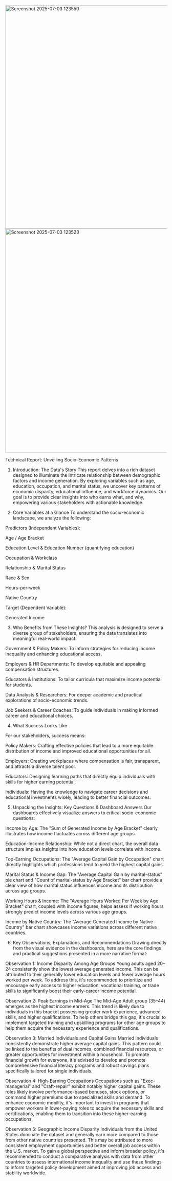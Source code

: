 <img width="1541" height="695" alt="Screenshot 2025-07-03 123550" src="https://github.com/user-attachments/assets/0ec9cdfd-cced-4e3f-81ef-73336bdfc9d3" />
<img width="1519" height="696" alt="Screenshot 2025-07-03 123523" src="https://github.com/user-attachments/assets/fb0a02f3-ad69-4df6-8e88-7bb8b0993099" />

Technical Report: Unveiling Socio-Economic Patterns

1. Introduction: The Data's Story
This report delves into a rich dataset designed to illuminate the intricate relationship between demographic factors and income generation. By exploring variables such as age, education, occupation, and marital status, we uncover key patterns of economic disparity, educational influence, and workforce dynamics. Our goal is to provide clear insights into who earns what, and why, empowering various stakeholders with actionable knowledge.

2. Core Variables at a Glance
To understand the socio-economic landscape, we analyze the following:

Predictors (Independent Variables):

Age / Age Bracket

Education Level & Education Number (quantifying education)

Occupation & Workclass

Relationship & Marital Status

Race & Sex

Hours-per-week

Native Country

Target (Dependent Variable):

Generated Income


3. Who Benefits from These Insights?
This analysis is designed to serve a diverse group of stakeholders, ensuring the data translates into meaningful real-world impact:

Government & Policy Makers: To inform strategies for reducing income inequality and enhancing educational access.

Employers & HR Departments: To develop equitable and appealing compensation structures.

Educators & Institutions: To tailor curricula that maximize income potential for students.

Data Analysts & Researchers: For deeper academic and practical explorations of socio-economic trends.

Job Seekers & Career Coaches: To guide individuals in making informed career and educational choices.


4. What Success Looks Like
   
For our stakeholders, success means:

Policy Makers: Crafting effective policies that lead to a more equitable distribution of income and improved educational opportunities for all.

Employers: Creating workplaces where compensation is fair, transparent, and attracts a diverse talent pool.

Educators: Designing learning paths that directly equip individuals with skills for higher earning potential.

Individuals: Having the knowledge to navigate career decisions and educational investments wisely, leading to better financial outcomes.


5. Unpacking the Insights: Key Questions & Dashboard Answers
Our dashboards effectively visualize answers to critical socio-economic questions:

Income by Age: The "Sum of Generated Income by Age Bracket" clearly illustrates how income fluctuates across different age groups.

Education-Income Relationship: While not a direct chart, the overall data structure implies insights into how education levels correlate with income.

Top-Earning Occupations: The "Average Capital Gain by Occupation" chart directly highlights which professions tend to yield the highest capital gains.

Marital Status & Income Gap: The "Average Capital Gain by marital-status" pie chart and "Count of marital-status by Age Bracket" bar chart provide a clear view of how marital status influences income and its distribution across age groups.

Working Hours & Income: The "Average Hours Worked Per Week by Age Bracket" chart, coupled with income figures, helps assess if working hours strongly predict income levels across various age groups.

Income by Native Country: The "Average Generated Income by Native-Country" bar chart showcases income variations across different native countries.


6. Key Observations, Explanations, and Recommendations
Drawing directly from the visual evidence in the dashboards, here are the core findings and practical suggestions presented in a more narrative format:

Observation 1: Income Disparity Among Age Groups
Young adults aged 20–24 consistently show the lowest average generated income. This can be attributed to their generally lower education levels and fewer average hours worked per week. To address this, it's recommended to prioritize and encourage early access to higher education, vocational training, or trade skills to significantly boost their early-career income potential.

Observation 2: Peak Earnings in Mid-Age
The Mid-Age Adult group (35–44) emerges as the highest income earners. This trend is likely due to individuals in this bracket possessing greater work experience, advanced skills, and higher qualifications. To help others bridge this gap, it's crucial to implement targeted training and upskilling programs for other age groups to help them acquire the necessary experience and qualifications.

Observation 3: Married Individuals and Capital Gains
Married individuals consistently demonstrate higher average capital gains. This pattern could be linked to the benefits of dual incomes, combined financial resources, or greater opportunities for investment within a household. To promote financial growth for everyone, it's advised to develop and promote comprehensive financial literacy programs and robust savings plans specifically tailored for single individuals.

Observation 4: High-Earning Occupations
Occupations such as "Exec-managerial" and "Craft-repair" exhibit notably higher capital gains. These roles likely involve performance-based bonuses, stock options, or command higher premiums due to specialized skills and demand. To enhance economic mobility, it's important to invest in programs that empower workers in lower-paying roles to acquire the necessary skills and certifications, enabling them to transition into these higher-earning occupations.

Observation 5: Geographic Income Disparity
Individuals from the United States dominate the dataset and generally earn more compared to those from other native countries presented. This may be attributed to more consistent employment opportunities and better overall job access within the U.S. market. To gain a global perspective and inform broader policy, it's recommended to conduct a comparative analysis with data from other countries to assess international income inequality and use these findings to inform targeted policy development aimed at improving job access and stability worldwide.
